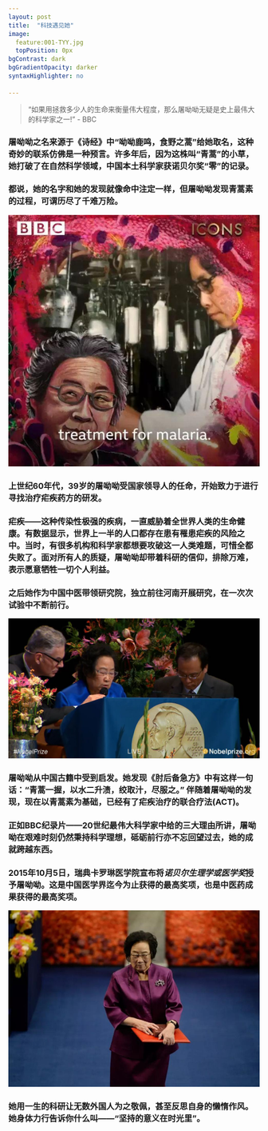 ```yaml
---
layout: post
title:  "科技遇见她"
image:
  feature:001-TYY.jpg
  topPosition: 0px
bgContrast: dark
bgGradientOpacity: darker
syntaxHighlighter: no

---
```




> “如果用拯救多少人的生命来衡量伟大程度，那么屠呦呦无疑是史上最伟大的科学家之一!” - BBC

### 屠呦呦之名来源于《诗经》中“呦呦鹿鸣，食野之蒿”给她取名，这种奇妙的联系仿佛是一种预言。许多年后，因为这株叫“青蒿”的小草，她打破了在自然科学领域，中国本土科学家获诺贝尔奖“零”的记录。

### 都说，她的名字和她的发现就像命中注定一样，但屠呦呦发现青蒿素的过程，可谓历尽了千难万险。

![002](../assets/images/002-TYY.jpg)

### 上世纪60年代，39岁的屠呦呦受国家领导人的任命，开始致力于进行寻找治疗疟疾药方的研发。

### 疟疾——这种传染性极强的疾病，一直威胁着全世界人类的生命健康。有数据显示，世界上一半的人口都存在患有罹患疟疾的风险之中。当时，有很多机构和科学家都想要攻破这一人类难题，可惜全都失败了。面对所有人的质疑，屠呦呦却带着科研的信仰，排除万难，表示愿意牺牲一切个人利益。

### 之后她作为中国中医带领研究院，独立前往河南开展研究，在一次次试验中不断前行。

![002](../assets/images/003-TYY.jpg)

### 屠呦呦从中国古籍中受到启发。她发现《肘后备急方》中有这样一句话：“青蒿一握，以水二升渍，绞取汁，尽服之。” 伴随着屠呦呦的发现，现在以青蒿素为基础，已经有了疟疾治疗的联合疗法(ACT)。

### 正如BBC纪录片——20世纪最伟大科学家中给的三大理由所讲，屠呦呦在艰难时刻仍然秉持科学理想，砥砺前行亦不忘回望过去，她的成就跨越东西。

### 2015年10月5日，瑞典卡罗琳医学院宣布将*诺贝尔生理学或医学奖*授予屠呦呦。这是中国医学界迄今为止获得的最高奖项，也是中医药成果获得的最高奖项。

![005](../assets/images/004-TYY.jpg)

### 她用一生的科研让无数外国人为之敬佩，甚至反思自身的懒惰作风。她身体力行告诉你什么叫——“坚持的意义在时光里”。

